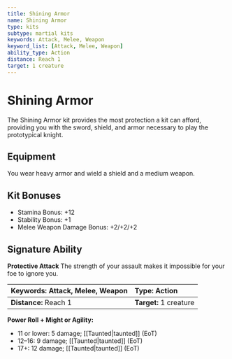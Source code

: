 ```yaml
---
title: Shining Armor
name: Shining Armor
type: kits
subtype: martial kits
keywords: Attack, Melee, Weapon
keyword_list: [Attack, Melee, Weapon]
ability_type: Action
distance: Reach 1
target: 1 creature
---
```


# Shining Armor

The Shining Armor kit provides the most protection a kit can afford, providing you with the sword, shield, and armor necessary to play the prototypical knight.

## Equipment

You wear heavy armor and wield a shield and a medium weapon.

## Kit Bonuses

- Stamina Bonus: +12
- Stability Bonus: +1
- Melee Weapon Damage Bonus: +2/+2/+2

## Signature Ability

**Protective Attack** The strength of your assault makes it impossible for your foe to ignore you.

| **Keywords:** Attack, Melee, Weapon | **Type:** Action       |
| :---------------------------------- | :--------------------- |
| **Distance:** Reach 1               | **Target:** 1 creature |

**Power Roll + Might or Agility:**

- 11 or lower: 5 damage; [[Taunted|taunted]] (EoT)
- 12–16: 9 damage; [[Taunted|taunted]] (EoT)
- 17+: 12 damage; [[Taunted|taunted]] (EoT)
